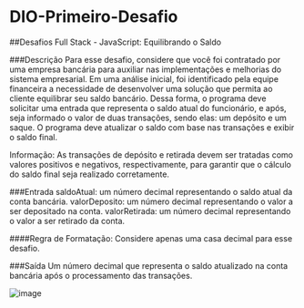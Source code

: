 # DIO-Primeiro-Desafio
##Desafios Full Stack - JavaScript: Equilibrando o Saldo

###Descrição
Para esse desafio, considere que você foi contratado por uma empresa bancária para auxiliar nas implementações e melhorias do sistema empresarial. Em uma análise inicial, foi identificado pela equipe financeira a necessidade de desenvolver uma solução que permita ao cliente equilibrar seu saldo bancário. Dessa forma, o programa deve solicitar uma entrada que representa o saldo atual do funcionário, e após, seja informado o valor de duas transações, sendo elas: um depósito e um saque. O programa deve atualizar o saldo com base nas transações e exibir o saldo final.

Informação: As transações de depósito e retirada devem ser tratadas como valores positivos e negativos, respectivamente, para garantir que o cálculo do saldo final seja realizado corretamente.
 

###Entrada
saldoAtual: um número decimal representando o saldo atual da conta bancária.
valorDeposito: um número decimal representando o valor a ser depositado na conta.
valorRetirada: um número decimal representando o valor a ser retirado da conta.

####Regra de Formatação: Considere apenas uma casa decimal para esse desafio.

###Saída
 Um número decimal que representa o saldo atualizado na conta bancária após o processamento das transações.

![image](https://github.com/Fabio-Argona/DIO-Primeiro-Desafio/assets/128233610/224bc6e0-d085-48cd-9799-56c9c098a24c)

